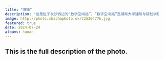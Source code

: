 ```yaml
---
title: "降临"
description: "这是位于长沙西边的“数字空间站”，“数字空间站”是湖南大学建筑与规划学院魏春雨教授继“长沙谢子龙影像艺术馆”后又一代表作品，是长沙科技网红新地标。这里的负一楼公共空间免费对外开放，顶部开了一个巨大的椭圆洞，在摄影术的加持下，可以呈现出很独特的造型。这张照片是踩点时拍摄，使用了超广角+全景接片。"
image: http://photo.chachaphoto.uk/725304776.jpg
featured: true
date: 2024-07-24
albums: hunan
---
```


## This is the full description of the photo.
